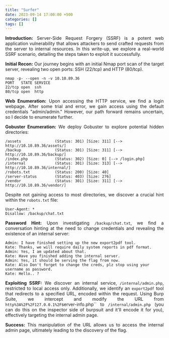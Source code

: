 ```yaml
---
title: "Surfer"
date: 2023-09-14 17:00:00 +500
categories: []
tags: [] 
---
```


<style>
  p {
    text-align: justify;
  }
</style>


**Introduction:**
Server-Side Request Forgery (SSRF) is a potent web application vulnerability that allows attackers to send crafted requests from the server to internal resources. In this write-up, we explore a real-world SSRF scenario, detailing the steps taken to exploit it successfully.

**Initial Recon:**
Our journey begins with an initial Nmap port scan of the target server, revealing two open ports: SSH (22/tcp) and HTTP (80/tcp).

```shell
nmap -p- --open -n -v 10.10.89.36
PORT   STATE SERVICE
22/tcp open  ssh
80/tcp open  http
```

**Web Enumeration:**
Upon accessing the HTTP service, we find a login webpage. After some trial and error, we gain access using the default credentials "admin/admin." However, our path forward remains uncertain, so I decide to enumerate further.

**Gobuster Enumeration:**
We deploy Gobuster to explore potential hidden directories:

```shell
/assets               (Status: 301) [Size: 311] [--> http://10.10.89.36/assets/]
/backup               (Status: 301) [Size: 311] [--> http://10.10.89.36/backup/]
/index.php            (Status: 302) [Size: 0] [--> /login.php]
/internal             (Status: 301) [Size: 313] [--> http://10.10.89.36/internal/]
/robots.txt           (Status: 200) [Size: 40]
/server-status        (Status: 403) [Size: 276]
/vendor               (Status: 301) [Size: 311] [--> http://10.10.89.36/vendor/]
```

Despite not gaining access to most directories, we discover a crucial hint within the `robots.txt` file:

```shell
User-Agent: *
Disallow: /backup/chat.txt
```

**Password Hint:**
Upon investigating `/backup/chat.txt`, we find a conversation hinting at the need to change credentials and revealing the existence of an internal server:

```plaintext
Admin: I have finished setting up the new export2pdf tool.
Kate: Thanks, we will require daily system reports in pdf format.
Admin: Yes, I am updated about that.
Kate: Have you finished adding the internal server.
Admin: Yes, it should be serving the flag from now.
Kate: Also Don't forget to change the creds, plz stop using your username as password.
Kate: Hello.. ?
```

**Exploiting SSRF:**
We discover an internal service, `/internal/admin.php`, restricted to local access only. Additionally, we identify an `export2pdf` tool that redirects to a specified URL, encoded within the request. Using Burp Suite, we intercept and modify the URL from `http%3A%2F%2F127.0.0.1%2F`server-info.php`` to `/internal/admin.php` (you can do this on the inspector side of burpsuit and it'll encode it for you), effectively targeting the internal admin page.

**Success:**
This manipulation of the URL allows us to access the internal admin page, ultimately leading to the discovery of the flag.

